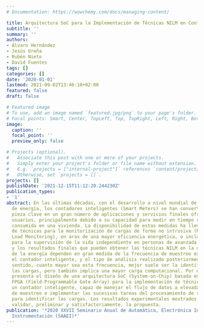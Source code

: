 ```yaml
---
# Documentation: https://wowchemy.com/docs/managing-content/

title: Arquitectura SoC para la Implementación de Técnicas NILM en Contadores Inteligentes
subtitle: ''
summary: ''
authors:
- Álvaro Hernández
- Jesús Ureña
- Rubén Nieto
- David Fuentes
tags: []
categories: []
date: '2020-01-01'
lastmod: 2021-09-02T13:46:10+02:00
featured: false
draft: false

# Featured image
# To use, add an image named `featured.jpg/png` to your page's folder.
# Focal points: Smart, Center, TopLeft, Top, TopRight, Left, Right, BottomLeft, Bottom, BottomRight.
image:
  caption: ''
  focal_point: ''
  preview_only: false

# Projects (optional).
#   Associate this post with one or more of your projects.
#   Simply enter your project's folder or file name without extension.
#   E.g. `projects = ["internal-project"]` references `content/project/deep-learning/index.md`.
#   Otherwise, set `projects = []`.
projects: []
publishDate: '2021-12-15T11:12:20.244230Z'
publication_types:
- '1'
abstract: En las últimas décadas, con el desarrollo a nivel mundial de las redes inteligentes
  de energía, los contadores inteligentes (Smart Meters) se han convertido en una
  pieza clave en un gran número de aplicaciones y servicios finales ofrecidos a los
  usuarios, principalmente debido a su capacidad para medir en tiempo real la energía
  consumida en una vivienda. La disponibilidad de estas medidas ha llevado al desarrollo
  de técnicas para la monitorización de cargas de forma no intrusiva (NILM, Non-Intrusive
  Load Monitoring), en aras de una mayor eficiencia energética, o incluso en aplicaciones
  para la supervisión de la vida independiente en personas de avanzada edad. El rendimiento
  y los resultados finales que pueden obtener las técnicas NILM en la desagregación
  de la energía dependen en gran medida de la frecuencia de muestreo existente en
  el contador inteligente, y el tipo de análisis realizado posteriormente. En este
  sentido, cuanto mayor sea esta frecuencia, mejor suele ser la identificación de
  las cargas, pero también implica una mayor carga computacional. Por ello, este trabajo
  presenta el diseño de una arquitectura SoC (System-on-Chip) basada en un dispositivo
  FPGA (Field-Programmable Gate Array) para la implementación de técnicas NILM en
  un contador inteligente, capaz de manejar el flujo de datos a elevadas frecuencias
  de muestreo e implementar las sucesivas tareas del procesamiento de señal necesarias
  para identificar las cargas. Los resultados experimentales mostrados han permitido
  validar, preliminar y satisfactoriamente, la propuesta.
publication: '*2020 XXVII Seminario Anual de Automática, Electrónica Industrial e
  Instrumentación (SAAEI)*'
---
```

